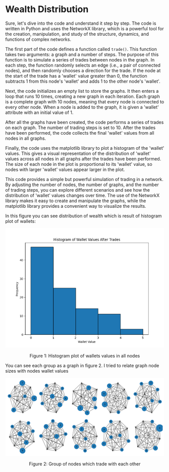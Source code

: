# Wealth Distribution
Sure, let's dive into the code and understand it step by step. The code is written in Python and uses the NetworkX library, which is a powerful tool for the creation, manipulation, and study of the structure, dynamics, and functions of complex networks.

The first part of the code defines a function called `trade()`. This function takes two arguments: a graph and a number of steps. The purpose of this function is to simulate a series of trades between nodes in the graph. In each step, the function randomly selects an edge (i.e., a pair of connected nodes), and then randomly chooses a direction for the trade. If the node at the start of the trade has a 'wallet' value greater than 0, the function subtracts 1 from this node's 'wallet' and adds 1 to the other node's 'wallet'.

Next, the code initializes an empty list to store the graphs. It then enters a loop that runs 10 times, creating a new graph in each iteration. Each graph is a complete graph with 10 nodes, meaning that every node is connected to every other node. When a node is added to the graph, it is given a 'wallet' attribute with an initial value of 1.

After all the graphs have been created, the code performs a series of trades on each graph. The number of trading steps is set to 10. After the trades have been performed, the code collects the final 'wallet' values from all nodes in all graphs.

Finally, the code uses the matplotlib library to plot a histogram of the 'wallet' values. This gives a visual representation of the distribution of 'wallet' values across all nodes in all graphs after the trades have been performed. The size of each node in the plot is proportional to its 'wallet' value, so nodes with larger 'wallet' values appear larger in the plot.

This code provides a simple but powerful simulation of trading in a network. By adjusting the number of nodes, the number of graphs, and the number of trading steps, you can explore different scenarios and see how the distribution of 'wallet' values changes over time. The use of the NetworkX library makes it easy to create and manipulate the graphs, while the matplotlib library provides a convenient way to visualize the results.

In this figure you can see distribution of wealth which is result of histogram plot of wallets:
<p align="center">
  <img src="https://github.com/mahdikohan/complexityEconomics/blob/main/Wealth%20Model/images/Figure_1.png" alt="wealth distribution" width="600">
</p>
<p align="center">Figure 1: Histogram plot of wallets values in all nodes</p>

You can see each group as a graph in figure 2. I tried to relate graph node sizes with nodes wallet values
<p align="center">
  <img src="https://github.com/mahdikohan/complexityEconomics/blob/main/Wealth%20Model/images/Members_group_all.png" alt="groups" width="800">
</p>
<p align="center">Figure 2: Group of nodes which trade with each other</p>

